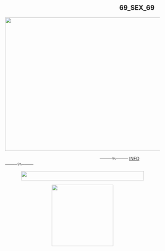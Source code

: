 ## 　　　　　　　　　 　　　　　　　 　 69_SEX_69
<p align="center">
      <img width="540" height="435" src="https://psv4.userapi.com/s/v1/d/LEB3GPG8eapQCV2OSovpkqILvUB8p_dMc0Wa53ya3i2GcZ4tb54XLohO16DAfRd7KLwB9AN1xC6wuyvhp_PJ29nvN4C5skdH_W-tsH9fc2EfVooT783yxg/ila.png">
</p>

ㅤㅤㅤㅤㅤㅤ ㅤㅤㅤㅤㅤㅤㅤㅤㅤㅤㅤ ㅤㅤㅤㅤㅤㅤ  ────୨ৎ────   [INFO](https://t.me/morainfo)   ────୨ৎ────  
<p align="center">
      <img width="400" height="30" src="https://i.postimg.cc/PrdV9r3g/g7gqwu.png">
</p>

<p align="center">
      <img width="200" height="200" src="https://sun9-46.userapi.com/impg/dRYJ9iRA86xRbhYoYegMOdz1f5zaFbOolNTWUA/hT508S_CxIU.jpg?size=366x366&quality=95&sign=9fe384db4090047f184b41b0cc59b002&type=album">
</p>
